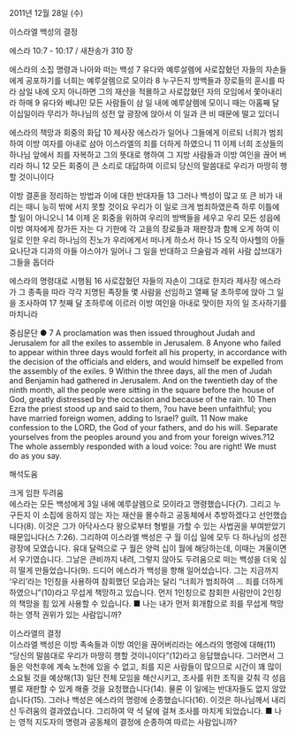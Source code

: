 2011년 12월 28일 (수)

이스라엘 백성의 결정



에스라 10:7 - 10:17 / 새찬송가 310 장


에스라의 소집 명령과 나아와 떠는 백성
7 유다와 예루살렘에 사로잡혔던 자들의 자손들에게 공포하기를 너희는 예루살렘으로 모이라 8 누구든지 방백들과 장로들의 훈시를 따라 삼일 내에 오지 아니하면 그의 재산을 적몰하고 사로잡혔던 자의 모임에서 쫓아내리라 하매 9 유다와 베냐민 모든 사람들이 삼 일 내에 예루살렘에 모이니 때는 아홉째 달 이십일이라 무리가 하나님의 성전 앞 광장에 앉아서 이 일과 큰 비 때문에 떨고 있더니

에스라의 책망과 회중의 화답
10 제사장 에스라가 일어나 그들에게 이르되 너희가 범죄하여 이방 여자를 아내로 삼아 이스라엘의 죄를 더하게 하였으니 11 이제 너희 조상들의 하나님 앞에서 죄를 자복하고 그의 뜻대로 행하여 그 지방 사람들과 이방 여인을 끊어 버리라 하니 12 모든 회중이 큰 소리로 대답하여 이르되 당신의 말씀대로 우리가 마땅히 행할 것이니이다

이방 결혼을 정리하는 방법과 이에 대한 반대자들
13 그러나 백성이 많고 또 큰 비가 내리는 때니 능히 밖에 서지 못할 것이요 우리가 이 일로 크게 범죄하였은즉 하루 이틀에 할 일이 아니오니 14 이제 온 회중을 위하여 우리의 방백들을 세우고 우리 모든 성읍에 이방 여자에게 장가든 자는 다 기한에 각 고을의 장로들과 재판장과 함께 오게 하여 이 일로 인한 우리 하나님의 진노가 우리에게서 떠나게 하소서 하나 15 오직 아사헬의 아들 요나단과 디과의 아들 야스야가 일어나 그 일을 반대하고 므술람과 레위 사람 삽브대가 그들을 돕더라

에스라의 명령대로 시행됨
16 사로잡혔던 자들의 자손이 그대로 한지라 제사장 에스라가 그 종족을 따라 각각 지명된 족장들 몇 사람을 선임하고 열째 달 초하루에 앉아 그 일을 조사하여 17 첫째 달 초하루에 이르러 이방 여인을 아내로 맞이한 자의 일 조사하기를 마치니라

중심문단 ● 7 A proclamation was then issued throughout Judah and Jerusalem for all the exiles to assemble in Jerusalem. 8 Anyone who failed to appear within three days would forfeit all his property, in accordance with the decision of the officials and elders, and would himself be expelled from the assembly of the exiles. 9 Within the three days, all the men of Judah and Benjamin had gathered in Jerusalem. And on the twentieth day of the ninth month, all the people were sitting in the square before the house of God, greatly distressed by the occasion and because of the rain. 10 Then Ezra the priest stood up and said to them, ?ou have been unfaithful; you have married foreign women, adding to Israel? guilt. 11 Now make confession to the LORD, the God of your fathers, and do his will. Separate yourselves from the peoples around you and from your foreign wives.?12 The whole assembly responded with a loud voice: ?ou are right! We must do as you say.

해석도움





크게 임한 두려움  
에스라는 모든 백성에게 3일 내에 예루살렘으로 모이라고 명령했습니다(7). 그리고 누구든지 이 소집에 응하지 않는 자는 재산을 몰수하고 공동체에서 추방하겠다고 선언했습니다(8). 이것은 그가 아닥사스다 왕으로부터 형벌을 가할 수 있는 사법권을 부여받았기 때문입니다(스 7:26). 그리하여 이스라엘 백성은 구 월 이십 일에 모두 다 하나님의 성전 광장에 모였습니다. 유대 달력으로 구 월은 양력 십이 월에 해당하는데, 이때는 겨울이면서 우기였습니다. 그날은 큰비까지 내려, 그렇지 않아도 두려움으로 떠는 백성을 더욱 심히 떨게 만들었습니다(9). 드디어 에스라가 백성을 향해 일어섰습니다. 그는 지금까지 ‘우리’라는 1인칭을 사용하여 참회했던 모습과는 달리 “너희가 범죄하여 … 죄를 더하게 하였으니”(10)라고 무섭게 책망하고 있습니다. 먼저 1인칭으로 참회한 사람만이 2인칭의 책망을 힘 있게 사용할 수 있습니다.
■ 나는 내가 먼저 회개함으로 죄를 무섭게 책망하는 영적 권위가 있는 사람입니까?

이스라엘의 결정  
이스라엘 백성은 이방 족속들과 이방 여인을 끊어버리라는 에스라의 명령에 대해(11) “당신의 말씀대로 우리가 마땅히 행할 것이니이다”(12)라고 응답했습니다. 그러면서 그들은 악천후에 계속 노천에 있을 수 없고, 죄를 지은 사람들이 많으므로 시간이 꽤 많이 소요될 것을 예상해(13) 일단 전체 모임을 해산시키고, 조사를 위한 조직을 갖춰 각 성읍별로 재판할 수 있게 해줄 것을 요청했습니다(14). 물론 이 일에는 반대자들도 없지 않았습니다(15). 그러나 백성은 에스라의 명령에 순종했습니다(16). 이것은 하나님께서 내리신 두려움의 결과였습니다. 그리하여 약 석 달에 걸쳐 조사를 마치게 되었습니다.
■ 나는 영적 지도자의 명령과 공동체의 결정에 순종하여 따르는 사람입니까?